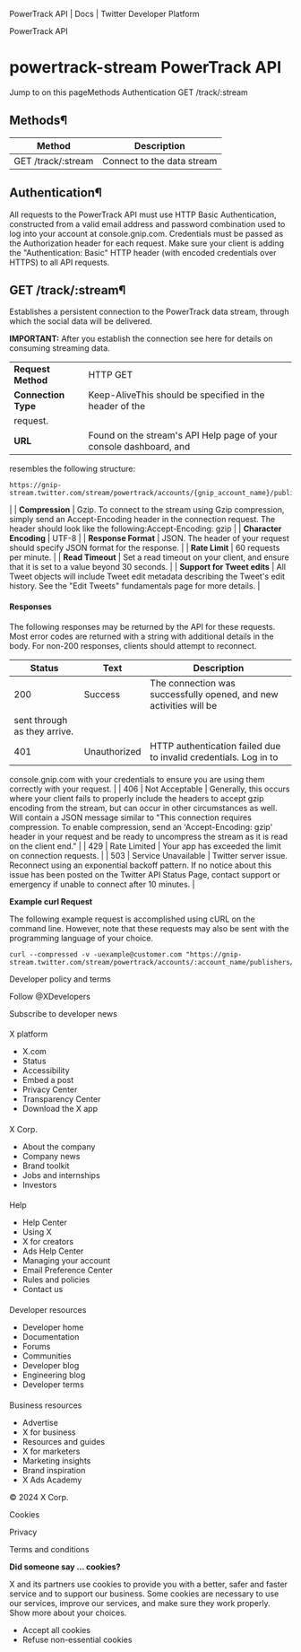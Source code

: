 
PowerTrack API | Docs | Twitter Developer Platform 

PowerTrack API

powertrack-stream
PowerTrack API
==============

Jump to on this pageMethods
Authentication
GET
/track/:stream

Methods¶
--------

| Method | Description |
| --- | --- |
| GET /track/:stream | Connect to the data stream |

Authentication¶
---------------

All requests to the PowerTrack API must use HTTP Basic
Authentication, constructed from a valid email address and password
combination used to log into your account at console.gnip.com.
Credentials must be passed as the Authorization header for each request.
Make sure your client is adding the "Authentication: Basic" HTTP header
(with encoded credentials over HTTPS) to all API requests.

GET
/track/:stream¶
-------------------

Establishes a persistent connection to the PowerTrack data stream,
through which the social data will be delivered.

**IMPORTANT:** After you establish the connection see here for
details on consuming streaming data.

|  |  |
| --- | --- |
| **Request Method** | HTTP GET |
| **Connection Type** | Keep-AliveThis should be specified in the header of the
request. |
| **URL** | Found on the stream's API Help page of your console dashboard, and
resembles the following structure:
```
https://gnip-stream.twitter.com/stream/powertrack/accounts/{gnip_account_name}/publishers/twitter/{stream_label}.json
```
 |
| **Compression** | Gzip. To connect to the stream using Gzip compression, simply send
an Accept-Encoding header in the connection request. The header should
look like the following:Accept-Encoding: gzip |
| **Character Encoding** | UTF-8 |
| **Response Format** | JSON. The header of your request should specify JSON format for the
response. |
| **Rate Limit** | 60 requests per minute. |
| **Read Timeout** | Set a read timeout on your client, and ensure that it is set to a
value beyond 30 seconds. |
| **Support for Tweet edits** | All Tweet objects will include Tweet edit metadata describing the
Tweet's edit history. See the "Edit
Tweets" fundamentals page for more details. |

#### Responses

The following responses may be returned by the API for these
requests. Most error codes are returned with a string with additional
details in the body. For non-200 responses, clients should attempt to
reconnect.

| Status | Text | Description |
| --- | --- | --- |
| 200 | Success | The connection was successfully opened, and new activities will be
sent through as they arrive. |
| 401 | Unauthorized | HTTP authentication failed due to invalid credentials. Log in to
console.gnip.com with your credentials to ensure you are using them
correctly with your request. |
| 406 | Not Acceptable | Generally, this occurs where your client fails to properly include
the headers to accept gzip encoding from the stream, but can occur in
other circumstances as well. Will contain a JSON message
similar to "This connection requires compression. To enable compression,
send an 'Accept-Encoding: gzip' header in your request and be ready to
uncompress the stream as it is read on the client end." |
| 429 | Rate Limited | Your app has exceeded the limit on connection requests. |
| 503 | Service Unavailable | Twitter server issue. Reconnect using an exponential backoff
pattern. If no notice about this issue has been posted on the Twitter API Status Page, contact
support or emergency if unable to connect after 10 minutes. |

**Example curl Request**

The following example request is accomplished using cURL on the
command line. However, note that these requests may also be sent with
the programming language of your choice.

```
curl --compressed -v -uexample@customer.com "https://gnip-stream.twitter.com/stream/powertrack/accounts/:account_name/publishers/twitter/:stream_label.json"
```

Developer policy and terms

Follow @XDevelopers

Subscribe to developer news

#### 
 X platform

* X.com
* Status
* Accessibility
* Embed a post
* Privacy Center
* Transparency Center
* Download the X app

#### 
 X Corp.

* About the company
* Company news
* Brand toolkit
* Jobs and internships
* Investors

#### 
 Help

* Help Center
* Using X
* X for creators
* Ads Help Center
* Managing your account
* Email Preference Center
* Rules and policies
* Contact us

#### 
 Developer resources

* Developer home
* Documentation
* Forums
* Communities
* Developer blog
* Engineering blog
* Developer terms

#### 
 Business resources

* Advertise
* X for business
* Resources and guides
* X for marketers
* Marketing insights
* Brand inspiration
* X Ads Academy

 © 2024 X Corp.

Cookies

Privacy

Terms and conditions

**Did someone say … cookies?**  

 X and its partners use cookies to provide you with a better, safer and
 faster service and to support our business. Some cookies are necessary to use
 our services, improve our services, and make sure they work properly.
 Show more about your choices.

* Accept all cookies
* Refuse non-essential cookies